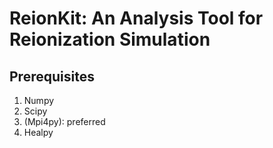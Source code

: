 # ReionKit: An Analysis Tool for Reionization Simulation

## Prerequisites
1. Numpy
2. Scipy
3. (Mpi4py): preferred
4. Healpy